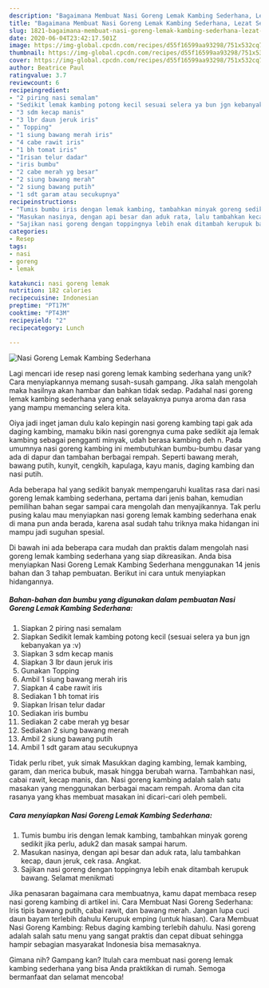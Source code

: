 ```yaml
---
description: "Bagaimana Membuat Nasi Goreng Lemak Kambing Sederhana, Lezat Sekali"
title: "Bagaimana Membuat Nasi Goreng Lemak Kambing Sederhana, Lezat Sekali"
slug: 1821-bagaimana-membuat-nasi-goreng-lemak-kambing-sederhana-lezat-sekali
date: 2020-06-04T23:42:17.501Z
image: https://img-global.cpcdn.com/recipes/d55f16599aa93298/751x532cq70/nasi-goreng-lemak-kambing-sederhana-foto-resep-utama.jpg
thumbnail: https://img-global.cpcdn.com/recipes/d55f16599aa93298/751x532cq70/nasi-goreng-lemak-kambing-sederhana-foto-resep-utama.jpg
cover: https://img-global.cpcdn.com/recipes/d55f16599aa93298/751x532cq70/nasi-goreng-lemak-kambing-sederhana-foto-resep-utama.jpg
author: Beatrice Paul
ratingvalue: 3.7
reviewcount: 6
recipeingredient:
- "2 piring nasi semalam"
- "Sedikit lemak kambing potong kecil sesuai selera ya bun jgn kebanyakan ya v"
- "3 sdm kecap manis"
- "3 lbr daun jeruk iris"
- " Topping"
- "1 siung bawang merah iris"
- "4 cabe rawit iris"
- "1 bh tomat iris"
- "Irisan telur dadar"
- "iris bumbu"
- "2 cabe merah yg besar"
- "2 siung bawang merah"
- "2 siung bawang putih"
- "1 sdt garam atau secukupnya"
recipeinstructions:
- "Tumis bumbu iris dengan lemak kambing, tambahkan minyak goreng sedikit jika perlu, aduk2 dan masak sampai harum."
- "Masukan nasinya, dengan api besar dan aduk rata, lalu tambahkan kecap, daun jeruk, cek rasa. Angkat."
- "Sajikan nasi goreng dengan toppingnya lebih enak ditambah kerupuk bawang. Selamat menikmati"
categories:
- Resep
tags:
- nasi
- goreng
- lemak

katakunci: nasi goreng lemak 
nutrition: 182 calories
recipecuisine: Indonesian
preptime: "PT17M"
cooktime: "PT43M"
recipeyield: "2"
recipecategory: Lunch

---
```



![Nasi Goreng Lemak Kambing Sederhana](https://img-global.cpcdn.com/recipes/d55f16599aa93298/751x532cq70/nasi-goreng-lemak-kambing-sederhana-foto-resep-utama.jpg)

Lagi mencari ide resep nasi goreng lemak kambing sederhana yang unik? Cara menyiapkannya memang susah-susah gampang. Jika salah mengolah maka hasilnya akan hambar dan bahkan tidak sedap. Padahal nasi goreng lemak kambing sederhana yang enak selayaknya punya aroma dan rasa yang mampu memancing selera kita.

Oiya jadi inget jaman dulu kalo kepingin nasi goreng kambing tapi gak ada daging kambing, mamaku bikin nasi gorengnya cuma pake sedikit aja lemak kambing sebagai pengganti minyak, udah berasa kambing deh n. Pada umumnya nasi goreng kambing ini membutuhkan bumbu-bumbu dasar yang ada di dapur dan tambahan berbagai rempah. Seperti bawang merah, bawang putih, kunyit, cengkih, kapulaga, kayu manis, daging kambing dan nasi putih.

Ada beberapa hal yang sedikit banyak mempengaruhi kualitas rasa dari nasi goreng lemak kambing sederhana, pertama dari jenis bahan, kemudian pemilihan bahan segar sampai cara mengolah dan menyajikannya. Tak perlu pusing kalau mau menyiapkan nasi goreng lemak kambing sederhana enak di mana pun anda berada, karena asal sudah tahu triknya maka hidangan ini mampu jadi suguhan spesial.


Di bawah ini ada beberapa cara mudah dan praktis dalam mengolah nasi goreng lemak kambing sederhana yang siap dikreasikan. Anda bisa menyiapkan Nasi Goreng Lemak Kambing Sederhana menggunakan 14 jenis bahan dan 3 tahap pembuatan. Berikut ini cara untuk menyiapkan hidangannya.

<!--inarticleads1-->

##### Bahan-bahan dan bumbu yang digunakan dalam pembuatan Nasi Goreng Lemak Kambing Sederhana:

1. Siapkan 2 piring nasi semalam
1. Siapkan Sedikit lemak kambing potong kecil (sesuai selera ya bun jgn kebanyakan ya :v)
1. Siapkan 3 sdm kecap manis
1. Siapkan 3 lbr daun jeruk iris
1. Gunakan  Topping
1. Ambil 1 siung bawang merah iris
1. Siapkan 4 cabe rawit iris
1. Sediakan 1 bh tomat iris
1. Siapkan Irisan telur dadar
1. Sediakan iris bumbu
1. Sediakan 2 cabe merah yg besar
1. Sediakan 2 siung bawang merah
1. Ambil 2 siung bawang putih
1. Ambil 1 sdt garam atau secukupnya


Tidak perlu ribet, yuk simak Masukkan daging kambing, lemak kambing, garam, dan merica bubuk, masak hingga berubah warna. Tambahkan nasi, cabai rawit, kecap manis, dan. Nasi goreng kambing adalah salah satu masakan yang menggunakan berbagai macam rempah. Aroma dan cita rasanya yang khas membuat masakan ini dicari-cari oleh pembeli. 

<!--inarticleads2-->

##### Cara menyiapkan Nasi Goreng Lemak Kambing Sederhana:

1. Tumis bumbu iris dengan lemak kambing, tambahkan minyak goreng sedikit jika perlu, aduk2 dan masak sampai harum.
1. Masukan nasinya, dengan api besar dan aduk rata, lalu tambahkan kecap, daun jeruk, cek rasa. Angkat.
1. Sajikan nasi goreng dengan toppingnya lebih enak ditambah kerupuk bawang. Selamat menikmati


Jika penasaran bagaimana cara membuatnya, kamu dapat membaca resep nasi goreng kambing di artikel ini. Cara Membuat Nasi Goreng Sederhana: Iris tipis bawang putih, cabai rawit, dan bawang merah. Jangan lupa cuci daun bayam terlebih dahulu Kerupuk emping (untuk hiasan). Cara Membuat Nasi Goreng Kambing: Rebus daging kambing terlebih dahulu. Nasi goreng adalah salah satu menu yang sangat praktis dan cepat dibuat sehingga hampir sebagian masyarakat Indonesia bisa memasaknya. 

Gimana nih? Gampang kan? Itulah cara membuat nasi goreng lemak kambing sederhana yang bisa Anda praktikkan di rumah. Semoga bermanfaat dan selamat mencoba!
